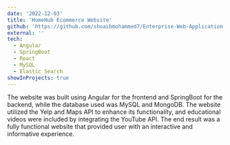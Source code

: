 ```yaml
---
date: '2022-12-03'
title: 'HomeHub Ecommerce Website'
github: 'https://github.com/shoaibmohammed7/Enterprise-Web-Application.git'
external: ''
tech:
  - Angular
  - SpringBoot
  - React
  - MySQL
  - Elastic Search
showInProjects: true
---
```


The website was built using Angular for the frontend and SpringBoot for the backend, while the database used was MySQL and MongoDB.
The website utilized the Yelp and Maps API to enhance its functionality, and educational videos were included by integrating the YouTube API. The end result was a fully functional website that provided user with an interactive and informative experience.
